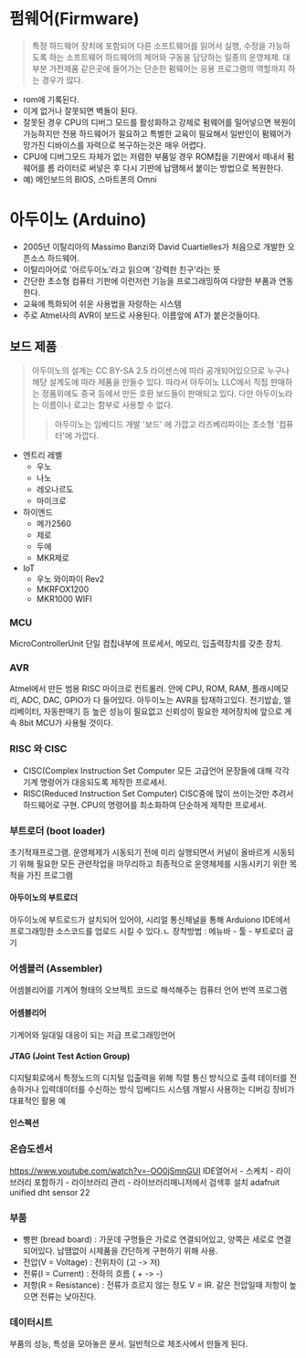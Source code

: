 # 펌웨어(Firmware)
> 특정 하드웨어 장치에 포함되어 다른 소프트웨어를 읽어서 실행, 수정을 가능하도록 하는 소프트웨어
> 하드웨어의 제어와 구동을 담당하는 일종의 운영체제.
> 대부분 가전제품 같은곳에 들어가는 단순한 펌웨어는 응용 프로그램의 역할까지 하는 경우가 많다.
- rom에 기록된다.
- 이게 없거나 잘못되면 벽돌이 된다.
- 잘못된 경우 CPU의 디버그 모드를 활성화하고 강제로 펌웨어를 밀어넣으면 복원이 가능하지만 전용 하드웨어가 필요하고 특별한 교육이 필요해서 일반인이 펌웨어가 망가진 디바이스를 자력으로 복구하는것은 매우 어렵다.
- CPU에 디버그모드 자체가 없는 저렴한 부품일 경우 ROM칩을 기판에서 떼내서 펌웨어를 롬 라이터로 써넣은 후 다시 기판에 납땜해서 붙이는 방법으로 복원한다.
- 예) 메인보드의 BIOS, 스마트폰의 Omni


# 아두이노 (Arduino)
- 2005년 이탈리아의 Massimo Banzi와 David Cuartielles가 처음으로 개발한 오픈소스 하드웨어.
- 이탈리아어로 '아르두이노'라고 읽으며 '강력한 친구'라는 뜻
- 간단한 초소형 컴퓨터 기판에 이런저런 기능을 프로그래밍하여 다양한 부품과 연동한다.
- 교육에 특화되어 쉬운 사용법을 자랑하는 시스템
- 주로 Atmel사의 AVR이 보드로 사용된다. 이름앞에 AT가 붙은것들이다.

## 보드 제품
>아두이노의 설계는 CC BY-SA 2.5 라이센스에 따라 공개되어있으므로 누구나 해당 설계도에 따라 제품을 만들수 있다. 따라서 아두이노 LLC에서 직접 판매하는 정품외에도 중국 등에서 만든 호환 보드들이 판매되고 있다. 다만 아두이노라는 이름이나 로고는 함부로 사용할 수 없다.
>> 아두이노는 임베디드 개발 '보드' 에 가깝고   라즈베리파이는 초소형 '컴퓨터'에 가깝다.
- 엔트리 레벨
    - 우노
    - 나노
    - 레오나르도
    - 마이크로
- 하이엔드
    - 메가2560
    - 제로
    - 두에
    - MKR제로
- IoT
    - 우노 와이파이 Rev2
    - MKRFOX1200
    - MKR1000 WIFI


### MCU
MicroControllerUnit
단일 컴칩내부에 프로세서, 메모리, 입출력장치를 갖춘 장치.



### AVR
Atmel에서 만든 범용 RISC 마이크로 컨트롤러.
안에  CPU, ROM, RAM, 플래시메모리, ADC, DAC, GPIO가 다 들어있다.
아두이노는 AVR을 탑재하고있다.
전기밥솥, 엘리베이터, 자동판매기 등 높은 성능이 필요없고 신뢰성이 필요한 제어장치에 앞으로 계속 8bit MCU가 사용될 것이다.

### RISC 와 CISC
- CISC(Complex Instruction Set Computer
	모든 고급언어 문장들에 대해 각각 기계 명령어가 대응되도록 제작한 프로세서.
- RISC(Reduced Instruction Set Computer)
	CISC중에 많이 쓰이는것만 추려서 하드웨어로 구현. CPU의 명령어를 최소화하여 단순하게 제작한 프로세서.

### 부트로더 (boot loader)
초기적재프로그램. 운영체제가 시동되기 전에 미리 실행되면서 커널이 올바르게 시동되기 위해 필요한 모든 관련작업을 마무리하고 최종적으로 운영체제를 시동시키기 위한 목적을 가진 프로그램

#### 아두이노의 부트로더
아두이노에 부트로드가 설치되어 있어야, 시리얼 통신채널을 통해 Arduiono IDE에서 프로그래밍한 소스코드를 업로드 시킬 수 있다.ㄴ
장착방법 : 메뉴바 - 툴 - 부트로더 굽기

### 어셈블러 (Assembler)
어셈블리어를 기계어 형태의 오브젝트 코드로 해석해주는 컴퓨터 언어 번역 프로그램

#### 어셈블리어
기계어와 일대일 대응이 되는 저급 프로그래밍언어


#### JTAG (Joint Test Action Group)
디지털회로에서 특정노드의 디지털 입출력을 위해 직렬 통신 방식으로 출력 데이터를 전송하거나 입력데이터를 수신하는 방식
임베디드 시스템 개발시 사용하는 디버깅 장비가 대표적인 활용 예


#### 인스펙션


### 온습도센서
https://www.youtube.com/watch?v=-OO0jSmnGUI
IDE열어서 - 스케치 - 라이브러리 포함하기 - 라이브러리 관리 - 라이브러리매니저에서 검색후 설치
adafruit unified
dht sensor  22


### 부품
- 빵판 (bread board) : 가운데 구멍들은 가로로 연결되어있고, 양쪽은 세로로 연결되어있다.
		납땜없이 시제품을 간단하게 구현하기 위해 사용.
- 전압(V = Voltage) : 전위차이    (고 -> 저)
- 전류(I = Current) : 전하의 흐름 ( + -> -)
- 저항(R = Resistance) : 전류가 흐르지 않는 정도
V = IR.    같은 전압일때 저항이 높으면 전류는 낮아진다.

### 데이터시트
부품의 성능, 특성을 모아놓은 문서. 일반적으로 제조사에서 만들게 된다.